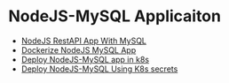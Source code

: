 

# NodeJS-MySQL Applicaiton

- [NodeJS RestAPI App With MySQL](https://github.com/Minhaz00/NodeJS-MySQL/blob/main/1.%20RestAPI%20Using%20NodeJS%20and%20MySQL/README.md)
- [Dockerize NodeJS MySQL App](https://github.com/Minhaz00/NodeJS-MySQL/blob/main/2.%20Dockerize%20NodeJS%20MySQL%20App/README.md)
- [Deploy NodeJS-MySQL app in k8s](https://github.com/Minhaz00/NodeJS-MySQL/blob/main/3.%20Deploy%20NodeJS-MySQL%20app%20in%20k8s/README.md)
- [Deploy NodeJS-MySQL Using K8s secrets](https://github.com/Minhaz00/NodeJS-MySQL/blob/main/4.%20Deploy%20NodeJS-MySQL%20Using%20K8s%20secrets/README.md)
